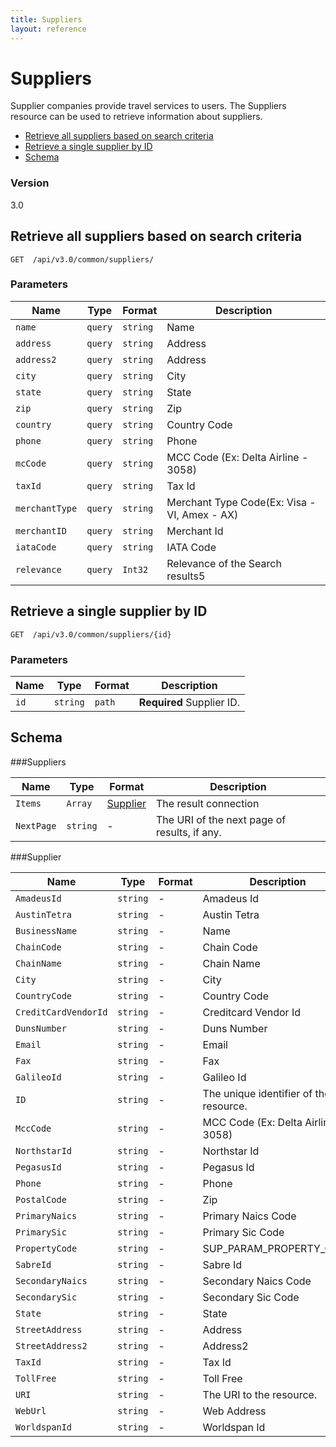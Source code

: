 ```yaml
---
title: Suppliers
layout: reference
---
```


# Suppliers

Supplier companies provide travel services to users. The Suppliers resource can be used to retrieve information about suppliers.

* [Retrieve all suppliers based on search criteria](#get)
* [Retrieve a single supplier by ID](#getID)
* [Schema](#schema)

### Version
3.0

## <a name="get"></a>Retrieve all suppliers based on search criteria

    GET  /api/v3.0/common/suppliers/

        
### Parameters

Name | Type | Format | Description
-----|------|--------|------------			
`name`	|	`query`	|	``string``	|	Name
`address`	|	`query`	|	``string``	|	Address
`address2`	|	`query`	|	``string``	|	Address
`city`	|	`query`	|	``string``	|	City
`state`	|	`query`	|	``string``	|	State
`zip`	|	`query`	|	``string``	|	Zip
`country`	|	`query`	|	``string``	|	Country Code
`phone`	|	`query`	|	``string``	|	Phone
`mcCode	`|	`query`	|	``string``	|	MCC Code (Ex: Delta Airline - 3058)
`taxId	`|	`query`	|	``string``	|	Tax Id
`merchantType`	|	`query`	|	``string``	|	Merchant Type Code(Ex: Visa - VI, Amex - AX)
`merchantID`	|	`query`	|	``string``	|	Merchant Id
`iataCode`	|	`query`	|	``string``	|	IATA Code
`relevance`	|	`query`	|	`Int32`	|	Relevance of the Search results5



## <a name="getID"></a>Retrieve a single supplier by ID

    GET  /api/v3.0/common/suppliers/{id}


### Parameters

Name | Type | Format | Description
-----|------|--------|------------
`id`|```string```|`path`|**Required** Supplier ID.




## <a name="schema"></a>Schema


###<a name="suppliers"></a>Suppliers

Name | Type | Format | Description
-----|------|--------|------------
`Items`	|	`Array`	|	[Supplier](#supplier)	|	The result connection
`NextPage`	|	``string``	|	-	|	The URI of the next page of results, if any.


###<a name="supplier"></a>Supplier

Name | Type | Format | Description
-----|------|--------|------------
`AmadeusId`	|	`string`	|	-	|	Amadeus Id
`AustinTetra`	|	`string`	|	-	|	Austin Tetra
`BusinessName`	|	`string`	|	-	|	Name
`ChainCode`	|	`string`	|	-	|	Chain Code
`ChainName`	|	`string`	|	-	|	Chain Name
`City`	|	`string`	|	-	|	City
`CountryCode`	|	`string`	|	-	|	Country Code
`CreditCardVendorId`	|	`string`	|	-	|	Creditcard Vendor Id
`DunsNumber`	|	`string`	|	-	|	Duns Number
`Email`	|	`string`	|	-	|	Email
`Fax`	|	`string`	|	-	|	Fax
`GalileoId`	|	`string`	|	-	|	Galileo Id
`ID`	|	`string`	|	-	|	The unique identifier of the resource.
`MccCode`	|	`string`	|	-	|	MCC Code (Ex: Delta Airline - 3058)
`NorthstarId`	|	`string`	|	-	|	Northstar Id
`PegasusId`	|	`string`	|	-	|	Pegasus Id
`Phone`	|	`string`	|	-	|	Phone
`PostalCode`	|	`string`	|	-	|	Zip
`PrimaryNaics`	|	`string`	|	-	|	Primary Naics Code
`PrimarySic`	|	`string`	|	-	|	Primary Sic Code
`PropertyCode`	|	`string`	|	-	|	SUP_PARAM_PROPERTY_CODE
`SabreId`	|	`string`	|	-	|	Sabre Id
`SecondaryNaics`	|	`string`	|	-	|	Secondary Naics Code
`SecondarySic`	|	`string`	|	-	|	Secondary Sic Code
`State`	|	`string`	|	-	|	State
`StreetAddress`	|	`string`	|	-	|	Address
`StreetAddress2`	|	`string`	|	-	|	Address2
`TaxId`	|	`string`	|	-	|	Tax Id
`TollFree`	|	`string`	|	-	|	Toll Free
`URI`	|	`string`	|	-	|	The URI to the resource.
`WebUrl`	|	`string`	|	-	|	Web Address
`WorldspanId`	|	`string`	|	-	|	Worldspan Id


